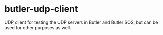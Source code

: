 # butler-udp-client

UDP client for testing the UDP servers in Butler and Butler SOS, but can be used for other purposes as well.
